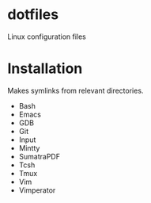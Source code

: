 # dotfiles
Linux configuration files

# Installation
Makes symlinks from relevant directories.
 * Bash
 * Emacs
 * GDB
 * Git
 * Input
 * Mintty
 * SumatraPDF
 * Tcsh
 * Tmux
 * Vim
 * Vimperator
